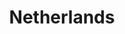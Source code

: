 ---
title: "Netherlands"
hashtag: "netherlands"
cities:
  - Amsterdam
tags:
  - Country
  - Europe
---